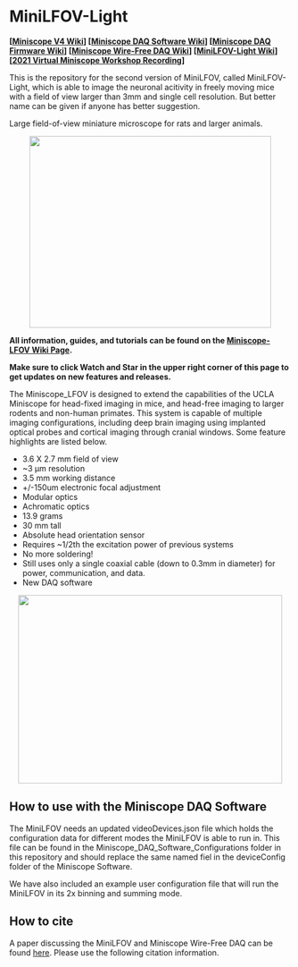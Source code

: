 # MiniLFOV-Light

**[[Miniscope V4 Wiki](https://github.com/Aharoni-Lab/Miniscope-v4/wiki)] [[Miniscope DAQ Software Wiki](https://github.com/Aharoni-Lab/Miniscope-DAQ-QT-Software/wiki)] [[Miniscope DAQ Firmware Wiki](https://github.com/Aharoni-Lab/Miniscope-DAQ-Cypress-firmware/wiki)] [[Miniscope Wire-Free DAQ Wiki](https://github.com/Aharoni-Lab/Miniscope-Wire-Free-DAQ/wiki)] [[MiniLFOV-Light Wiki](https://github.com/Aharoni-Lab/Miniscope-LFOV/wiki)][[2021 Virtual Miniscope Workshop Recording](https://sites.google.com/metacell.us/miniscope-workshop-2021)]**

This is the repository for the second version of MiniLFOV, called MiniLFOV-Light, which is able to image the neuronal acitivity in freely moving mice with a field of view larger than 3mm and single cell resolution. But better name can be given if anyone has better suggestion.

Large field-of-view miniature microscope for rats and larger animals. 
<p align="center">
  <img align="center" width="433" height="343" src="https://github.com/Aharoni-Lab/MiniLFOV-Light/blob/main/img/Fig1-v14_A1.png">
</p>
<p dir="auto"><strong>All information, guides, and tutorials can be found on the <a href="https://github.com/Aharoni-Lab/Miniscope-LFOV/wiki">Miniscope-LFOV Wiki Page</a>.</strong></p>
<p dir="auto"><strong>Make sure to click Watch and Star in the upper right corner of this page to get updates on new features and releases.</strong></p>
<p align="center" dir="auto">
<p dir="auto">The Miniscope_LFOV is designed to extend the capabilities of the UCLA Miniscope for head-fixed imaging in mice, and head-free imaging to larger rodents and non-human primates. This system is capable of multiple imaging configurations, including deep brain imaging using implanted optical probes and cortical imaging through cranial windows. Some feature highlights are listed below.</p>
<ul dir="auto">
<li>3.6 X 2.7 mm field of view</li>
<li>~3 µm resolution</li>
<li>3.5 mm working distance</li>
<li>+/-150um electronic focal adjustment</li>
<li>Modular optics</li>
<li>Achromatic optics</li>
<li>13.9 grams</li>
<li>30 mm tall</li>
<li>Absolute head orientation sensor</li>
<li>Requires ~1/2th the excitation power of previous systems</li>
<li>No more soldering!</li>
<li>Still uses only a single coaxial cable (down to 0.3mm in diameter) for power, communication, and data.</li>
<li>New DAQ software</li>
</ul>
<p align="center">
  <img align="center" width="473" height="337" src="https://github.com/Aharoni-Lab/MiniLFOV-Light/blob/main/img/Fig1-v14_A3.png">
</p>

## How to use with the Miniscope DAQ Software
The MiniLFOV needs an updated videoDevices.json file which holds the configuration data for different modes the MiniLFOV is able to run in. This file can be found in the Miniscope_DAQ_Software_Configurations folder in this repository and should replace the same named fiel in the deviceConfig folder of the Miniscope Software.

We have also included an example user configuration file that will run the MiniLFOV in its 2x binning and summing mode.

## How to cite
A paper discussing the MiniLFOV and Miniscope Wire-Free DAQ can be found [here](https://www.science.org/doi/10.1126/sciadv.adg3918). Please use the following citation information.
